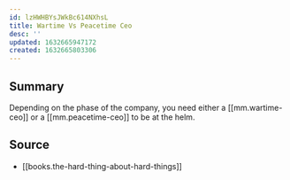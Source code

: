 ```yaml
---
id: lzHWHBYsJWkBc614NXhsL
title: Wartime Vs Peacetime Ceo
desc: ''
updated: 1632665947172
created: 1632665803306
---
```


## Summary

Depending on the phase of the company, you need either a [[mm.wartime-ceo]] or a [[mm.peacetime-ceo]] to be at the helm. 

## Source
- [[books.the-hard-thing-about-hard-things]]
